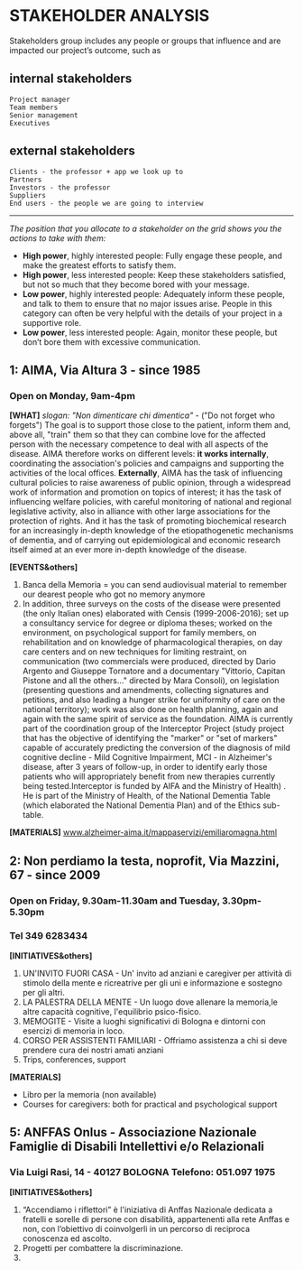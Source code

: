 # STAKEHOLDER ANALYSIS
Stakeholders group includes any people or groups that influence and are impacted our project’s outcome, such as
## internal stakeholders
    Project manager
    Team members
    Senior management
    Executives
## external stakeholders
    Clients - the professor + app we look up to
    Partners
    Investors - the professor
    Suppliers
    End users - the people we are going to interview

--------------------------------------------------------------------------------------------------------------------------------------------------------------------------

*The position that you allocate to a stakeholder on the grid shows you the actions to take with them:*

- **High power**, highly interested people: Fully engage these people, and make the greatest efforts to satisfy them.
- **High power**, less interested people: Keep these stakeholders satisfied, but not so much that they become bored with your message.
- **Low power**, highly interested people: Adequately inform these people, and talk to them to ensure that no major issues arise. People in this category can often be very helpful with the details of your project in a supportive role.
- **Low power**, less interested people: Again, monitor these people, but don’t bore them with excessive communication.


## 1: AIMA, Via Altura 3 - since 1985
### Open on Monday, 9am-4pm
**[WHAT]**
*slogan: "Non dimenticare chi dimentica"* - ("Do not forget who forgets")
The goal is to support those close to the patient, inform them and, above all, "train" them so that they can combine love for the affected person with the necessary competence to deal with all aspects of the disease.
AIMA therefore works on different levels: **it works internally**, coordinating the association's policies and campaigns and supporting the activities of the local offices. **Externally**, AIMA has the task of influencing cultural policies to raise awareness of public opinion, through a widespread work of information and promotion on topics of interest; it has the task of influencing welfare policies, with careful monitoring of national and regional legislative activity, also in alliance with other large associations for the protection of rights. And it has the task of promoting biochemical research for an increasingly in-depth knowledge of the etiopathogenetic mechanisms of dementia, and of carrying out epidemiological and economic research itself aimed at an ever more in-depth knowledge of the disease.


**[EVENTS&others]**
1. Banca della Memoria = you can send audiovisual material to remember our dearest people who got no memory anymore
2. In addition, three surveys on the costs of the disease were presented (the only Italian ones) elaborated with Censis (1999-2006-2016); set up a consultancy service for degree or diploma theses; worked on the environment, on psychological support for family members, on rehabilitation and on knowledge of pharmacological therapies, on day care centers and on new techniques for limiting restraint, on communication (two commercials were produced, directed by Dario Argento and Giuseppe Tornatore and a documentary "Vittorio, Capitan Pistone and all the others..." directed by Mara Consoli), on legislation (presenting questions and amendments, collecting signatures and petitions, and also leading a hunger strike for uniformity of care on the national territory); work was also done on health planning, again and again with the same spirit of service as the foundation. AIMA is currently part of the coordination group of the Interceptor Project (study project that has the objective of identifying the "marker" or "set of markers" capable of accurately predicting the conversion of the diagnosis of mild cognitive decline - Mild Cognitive Impairment, MCI - in Alzheimer's disease, after 3 years of follow-up, in order to identify early those patients who will appropriately benefit from new therapies currently being tested.Interceptor is funded by AIFA and the Ministry of Health) . He is part of the Ministry of Health, of the National Dementia Table (which elaborated the National Dementia Plan) and of the Ethics sub-table.


**[MATERIALS]**
www.alzheimer-aima.it/mappaservizi/emiliaromagna.html




## 2: Non perdiamo la testa, noprofit, Via Mazzini, 67 - since 2009
### Open on Friday, 9.30am-11.30am and Tuesday, 3.30pm-5.30pm
### Tel 349 6283434 	 
**[INITIATIVES&others]**
1. UN'INVITO FUORI CASA - Un' invito ad anziani e caregiver per attività di stimolo della mente e ricreatrive per gli uni e informazione e sostegno per gli altri.
2. LA PALESTRA DELLA MENTE - Un luogo dove allenare la memoria,le altre capacità cognitive, l'equilibrio psico-fisico.
3. MEMOGITE - Visite a luoghi significativi di Bologna e dintorni con esercizi di memoria in loco.
4. CORSO PER ASSISTENTI FAMILIARI - Offriamo assistenza a chi si deve prendere cura dei nostri amati anziani
5. Trips, conferences, support

**[MATERIALS]**
- Libro per la memoria (non available)
- Courses for caregivers: both for practical and psychological support


## 5: ANFFAS Onlus - Associazione Nazionale Famiglie di Disabili Intellettivi e/o Relazionali
### Via Luigi Rasi, 14 - 40127 BOLOGNA Telefono: 051.097 1975
**[INITIATIVES&others]**
1. “Accendiamo i riflettori” è l'iniziativa di Anffas Nazionale dedicata a fratelli e sorelle di persone con disabilità, appartenenti alla rete Anffas e non, con l’obiettivo di coinvolgerli in un percorso di reciproca conoscenza ed ascolto.
2. Progetti per combattere la discriminazione.
3. 











